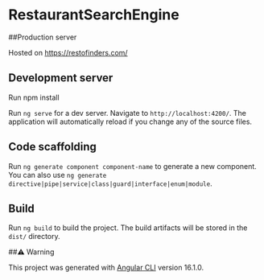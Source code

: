 # RestaurantSearchEngine

##Production server

Hosted on https://restofinders.com/

## Development server

Run npm install

Run `ng serve` for a dev server. Navigate to `http://localhost:4200/`. The application will automatically reload if you change any of the source files.

## Code scaffolding

Run `ng generate component component-name` to generate a new component. You can also use `ng generate directive|pipe|service|class|guard|interface|enum|module`.

## Build

Run `ng build` to build the project. The build artifacts will be stored in the `dist/` directory.

##⚠️ Warning

This project was generated with [Angular CLI](https://github.com/angular/angular-cli) version 16.1.0.



